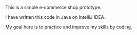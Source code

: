 This is a simple e-commerce shop prototype.

I have written this code in Java on IntelliJ IDEA.

My goal here is to practice and improve my skills by coding.
